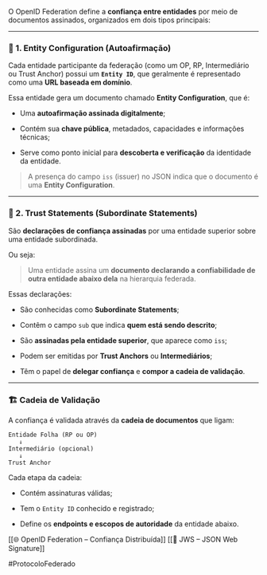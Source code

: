 
O OpenID Federation define a **confiança entre entidades** por meio de documentos assinados, organizados em dois tipos principais:

---

### 🧾 1. **Entity Configuration** (Autoafirmação)

Cada entidade participante da federação (como um OP, RP, Intermediário ou Trust Anchor) possui um **`Entity ID`**, que geralmente é representado como uma **URL baseada em domínio**.

Essa entidade gera um documento chamado **Entity Configuration**, que é:

- Uma **autoafirmação assinada digitalmente**;
    
- Contém sua **chave pública**, metadados, capacidades e informações técnicas;
    
- Serve como ponto inicial para **descoberta e verificação** da identidade da entidade.
    

> A presença do campo `iss` (issuer) no JSON indica que o documento é uma **Entity Configuration**.

---

### 📜 2. **Trust Statements (Subordinate Statements)**

São **declarações de confiança assinadas** por uma entidade superior sobre uma entidade subordinada.

Ou seja:

> Uma entidade assina um **documento declarando a confiabilidade de outra entidade abaixo dela** na hierarquia federada.

Essas declarações:

- São conhecidas como **Subordinate Statements**;
    
- Contêm o campo `sub` que indica **quem está sendo descrito**;
    
- São **assinadas pela entidade superior**, que aparece como `iss`;
    
- Podem ser emitidas por **Trust Anchors** ou **Intermediários**;
    
- Têm o papel de **delegar confiança** e **compor a cadeia de validação**.
    

---

### 🏗️ Cadeia de Validação

A confiança é validada através da **cadeia de documentos** que ligam:

	Entidade Folha (RP ou OP)
	   ↓
	Intermediário (opcional)
	   ↓
	Trust Anchor

Cada etapa da cadeia:

- Contém assinaturas válidas;
    
- Tem o `Entity ID` conhecido e registrado;
    
- Define os **endpoints e escopos de autoridade** da entidade abaixo.


[[🌐 OpenID Federation – Confiança Distribuída]]
[[🔐 JWS – JSON Web Signature]]

#ProtocoloFederado 